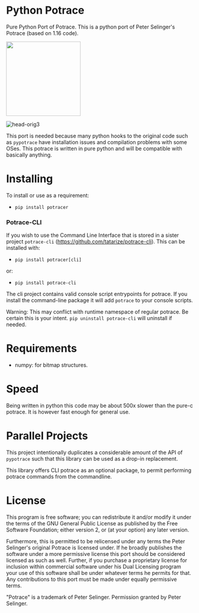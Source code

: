 # Python Potrace
Pure Python Port of Potrace. This is a python port of Peter Selinger's Potrace (based on 1.16 code).

<img width="200" height="200" src="https://gist.githubusercontent.com/tatarize/42884e5e99cda88aa5ddc2b0ab280973/raw/488cafa1811bd2227458390804910fbc4a90b9ea/head.svg"/>

![head-orig3](https://user-images.githubusercontent.com/3302478/115929160-2757f180-a43c-11eb-88dc-1320706c9a3f.png)

This port is needed because many python hooks to the original code such as `pypotrace` have installation issues and compilation problems with some OSes. This potrace is written in pure python and will be compatible with basically anything.

# Installing

To install or use as a requirement:
* `pip install potracer`

### Potrace-CLI
If you wish to use the Command Line Interface that is stored in a sister project `potrace-cli` (https://github.com/tatarize/potrace-cli). This can be installed with:
* `pip install potracer[cli]`

or:

* `pip install potrace-cli`

The cli project contains valid console script entrypoints for potrace. If you install the command-line package it will add `potrace` to your console scripts.

Warning: This may conflict with runtime namespace of regular potrace. Be certain this is your intent. `pip uninstall potrace-cli` will uninstall if needed.

# Requirements
* numpy: for bitmap structures.

# Speed
Being written in python this code may be about 500x slower than the pure-c potrace. It is however fast enough for general use.

# Parallel Projects
This project intentionally duplicates a considerable amount of the API of `pypotrace` such that this library can be used as a drop-in replacement.

This library offers CLI potrace as an optional package, to permit performing potrace commands from the commandline.


# License
This program is free software; you can redistribute it and/or modify it under the terms of the GNU General Public License as published by the Free Software Foundation; either version 2, or (at your option) any later version.

Furthermore, this is permitted to be relicensed under any terms the Peter Selinger's original Potrace is licensed under. If he broadly publishes the software under a more permissive license this port should be considered licensed as such as well. Further, if you purchase a proprietary license for inclusion within commercial software under his Dual Licensing program your use of this software shall be under whatever terms he permits for that. Any contributions to this port must be made under equally permissive terms.

"Potrace" is a trademark of Peter Selinger. Permission granted by Peter Selinger.
